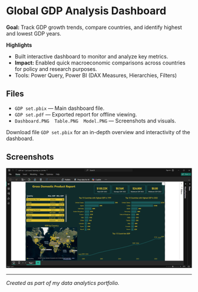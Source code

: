 # Global GDP Analysis Dashboard

**Goal:** Track GDP growth trends, compare countries, and identify highest and lowest GDP years.

**Highlights**
- Built interactive dashboard to monitor and analyze key metrics.
- **Impact:** Enabled quick macroeconomic comparisons across countries for policy and research purposes.
- Tools: Power Query, Power BI (DAX Measures, Hierarchies, Filters)

## Files
- `GDP set.pbix` — Main dashboard file.
- `GDP set.pdf` — Exported report for offline viewing.
- `Dashboard.PNG  Table.PNG  Model.PNG` — Screenshots and visuals.

Download file `GDP set.pbix` for an in-depth overview and interactivity of the dashboard.
## Screenshots
![Dashboard Overview](Dashboard.PNG)

---
*Created as part of my data analytics portfolio.*
